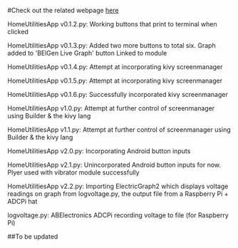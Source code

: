 #Check out the related webpage [here](http://www.belgen.co.uk)

HomeUtilitiesApp v0.1.2.py:
	Working buttons that print to terminal when clicked

HomeUtilitiesApp v0.1.3.py:
	Added two more buttons to total six.
	Graph added to 'BElGen Live Graph' button
	Linked to module

HomeUtilitiesApp v0.1.4.py:
	Attempt at incorporating kivy screenmanager

HomeUtilitiesApp v0.1.5.py:
	Attempt at incorporating kivy screenmanager

HomeUtilitiesApp v0.1.6.py:
	Successfully incorporated kivy screenmanager

HomeUtilitiesApp v1.0.py:
	Attempt at further control of screenmanager using Builder
	& the kivy lang

HomeUtilitiesApp v1.1.py:
	Attempt at further control of screenmanager using Builder
	& the kivy lang

HomeUtilitiesApp v2.0.py:
	Incorporating Android button inputs

HomeUtilitiesApp v2.1.py:
	Unincorporated Android button inputs for now.
	Plyer used with vibrator module successfully

HomeUtilitiesApp v2.2.py:
	Importing ElectricGraph2 which displays voltage readings on graph
	from logvoltage.py, the output file from a Raspberry Pi + ADCPi hat


logvoltage.py:
	ABElectronics ADCPi recording voltage to file (for Raspberry Pi)

##To be updated
